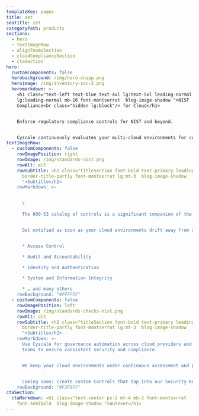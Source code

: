 ```yaml
---
templateKey: pages
title: zet
seoTitle: zet
categoryPath: products
sections:
  - hero
  - textImageRow
  - alignTeamsSection
  - cloudComplianceSection
  - ctaSection
hero:
  customComponents: false
  herobackground: /img/hero-cnapp.png
  heroimage: /img/inventory-soc-2.png
  heromarkdown: >-
    <h1 class="text-left text-blue text-4xl lg:text-5xl leading-normal
    lg:leading-normal mb-16 font-montserrat  blog-image-shadow ">NIST
    Compliance<br class="hidden lg:block"/> for Cloud</h1>


    Enforce regulatory compliance controls for NIST and beyond.


    Cyscale continuously evaluates your multi-cloud environments for compliance violations with predefined rules mapped to NIST 800-53 compliance controls.
textImageRow:
  - customComponents: false
    rowImagePosition: right
    rowImage: /img/standards-nist.png
    rowAlt: alt
    rowSubtitle: <h2 class="titleSection font-bold text-primary leading-normal
      border-title-partly font-montserrat lg:mt-3  blog-image-shadow
      ">Subtitle</h2>
    rowMarkdown: >-
      

      \

      The 800-53 catalog of controls is a significant companion of the framework and Cyscale Platforms has a large set of technical controls to help your organization track compliance.


      Get notified as soon as your cloud environments drift away from selected 800-53 controls across:


      * Access Control

      * Audit and Accountability

      * Identity and Authentication

      * System and Information Integrity

      * … and many others
    rowBackground: "#FFFFFF"
  - customComponents: false
    rowImagePosition: left
    rowImage: /img/standards-checks-nist.png
    rowAlt: alt
    rowSubtitle: <h2 class="titleSection font-bold text-primary leading-normal
      border-title-partly font-montserrat lg:mt-3  blog-image-shadow
      ">Subtitle</h2>
    rowMarkdown: >-
      Use Cyscale for governance automation across cloud providers and internal
      teams to ensure consistent security and compliance.


      We keep your cloud environments under continuous assessment and provide in-app security consultancy so that you make the most of your time and effort.


      Coming soon: create custom Controls that tap into our Security Knowledge Graph™ and automate the security and compliance checks that matter most for your organization.
    rowBackground: "#F3F8FF"
ctaSection:
  ctaMarkdown: <h1 class="text-center px-2 mt-4 mb-2 font-montserrat
    font-semibold  blog-image-shadow ">Wutever</h1>
---
```

